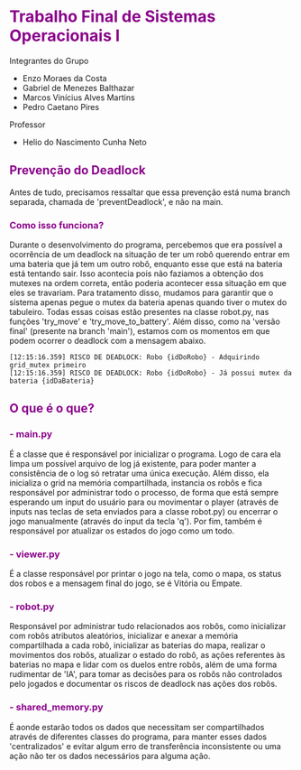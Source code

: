 # <span style="color: #8B008B">Trabalho Final de Sistemas Operacionais I</span>
Integrantes do Grupo

 * Enzo Moraes da Costa 
 * Gabriel de Menezes Balthazar
 * Marcos Vinícius Alves Martins
 * Pedro Caetano Pires

Professor
 * Helio do Nascimento Cunha Neto

 ## <span style="color: #8B008B"></span>

  ## <span style="color: #8B008B">Prevenção do Deadlock</span>

Antes de tudo, precisamos ressaltar que essa prevenção está numa branch separada, chamada de 'preventDeadlock', e não na main.<br>
 ### <span style="color: #8B008B">Como isso funciona?</span>

Durante o desenvolvimento do programa, percebemos que era possível a ocorrência de um deadlock na situação de ter um robô querendo entrar em uma bateria que já tem um outro robô, enquanto esse que está na bateria está tentando sair.
Isso acontecia pois não faziamos a obtenção dos mutexes na ordem correta, então poderia acontecer essa situação em que eles se travariam.
Para tratamento disso, mudamos para garantir que o sistema apenas pegue o mutex da bateria apenas quando tiver o mutex do tabuleiro.
Todas essas coisas estão presentes na classe robot.py, nas funções 'try_move' e 'try_move_to_battery'.
Além disso, como na 'versão final' (presente na branch 'main'), estamos com os momentos em que podem ocorrer o deadlock com a mensagem abaixo.
```
[12:15:16.359] RISCO DE DEADLOCK: Robo {idDoRobo} - Adquirindo grid_mutex primeiro
[12:15:16.359] RISCO DE DEADLOCK: Robo {idDoRobo} - Já possui mutex da bateria {idDaBateria}
```

## <span style="color: #8B008B">O que é o que?</span>

### <span style="color: #8B008B"> - main.py</span>

É a classe que é responsável por inicializar o programa. Logo de cara ela limpa um possível arquivo de log já existente, para poder manter a consistência de o log só retratar uma única execução. Além disso, ela inicializa o grid na memória compartilhada, instancia os robôs e fica responsável por administrar todo o processo, de forma que está sempre esperando um input do usuário para ou movimentar o player (através de inputs nas teclas de seta enviados para a classe robot.py) ou encerrar o jogo manualmente (através do input da tecla 'q'). Por fim, também é responsável por atualizar os estados do jogo como um todo.

### <span style="color: #8B008B"> - viewer.py</span>

É a classe responsável por printar o jogo na tela, como o mapa, os status dos robos e a mensagem final do jogo, se é Vitória ou Empate.

### <span style="color: #8B008B"> - robot.py</span>

Responsável por administrar tudo relacionados aos robôs, como inicializar com robôs atributos aleatórios, inicializar e anexar a memória compartilhada a cada robô, inicializar as baterias do mapa, realizar o movimentos dos robôs, atualizar o estado do robô, as ações referentes às baterias no mapa e lidar com os duelos entre robôs, além de uma forma rudimentar de 'IA', para tomar as decisões para os robôs não controlados pelo jogados e documentar os riscos de deadlock nas ações dos robôs. 

### <span style="color: #8B008B"> - shared_memory.py</span>

É aonde estarão todos os dados que necessitam ser compartilhados através de diferentes classes do programa, para manter esses dados 'centralizados' e evitar algum erro de transferência inconsistente ou uma ação não ter os dados necessários para alguma ação.